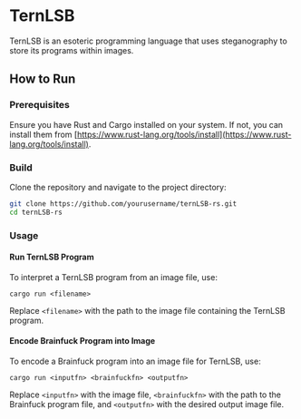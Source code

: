 
# TernLSB

TernLSB is an esoteric programming language that uses steganography to store its programs within images.

## How to Run

### Prerequisites

Ensure you have Rust and Cargo installed on your system. If not, you can install them from [https://www.rust-lang.org/tools/install](https://www.rust-lang.org/tools/install).

### Build

Clone the repository and navigate to the project directory:

```bash
git clone https://github.com/yourusername/ternLSB-rs.git
cd ternLSB-rs
```

### Usage

#### Run TernLSB Program

To interpret a TernLSB program from an image file, use:

`cargo run <filename>`

Replace `<filename>` with the path to the image file containing the TernLSB program.

#### Encode Brainfuck Program into Image

To encode a Brainfuck program into an image file for TernLSB, use:

`cargo run <inputfn> <brainfuckfn> <outputfn>`

Replace `<inputfn>` with the image file, `<brainfuckfn>` with the path to the Brainfuck program file, and `<outputfn>` with the desired output image file.


